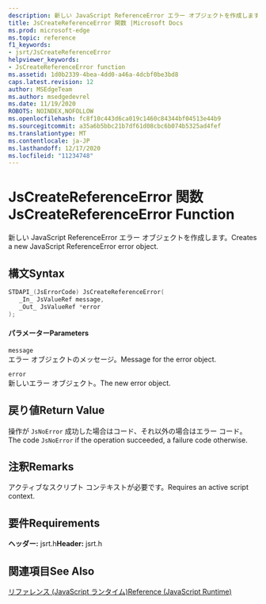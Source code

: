 ```yaml
---
description: 新しい JavaScript ReferenceError エラー オブジェクトを作成します。
title: JsCreateReferenceError 関数 |Microsoft Docs
ms.prod: microsoft-edge
ms.topic: reference
f1_keywords:
- jsrt/JsCreateReferenceError
helpviewer_keywords:
- JsCreateReferenceError function
ms.assetid: 1d0b2339-4bea-4dd0-a46a-4dcbf0be3bd8
caps.latest.revision: 12
author: MSEdgeTeam
ms.author: msedgedevrel
ms.date: 11/19/2020
ROBOTS: NOINDEX,NOFOLLOW
ms.openlocfilehash: fc8f10c443d6ca019c1460c84344bf04513e44b9
ms.sourcegitcommit: a35a6b5bbc21b7df61d08cbc6b074b5325ad4fef
ms.translationtype: MT
ms.contentlocale: ja-JP
ms.lasthandoff: 12/17/2020
ms.locfileid: "11234748"
---
```

# <span data-ttu-id="cdc08-103">JsCreateReferenceError 関数</span><span class="sxs-lookup"><span data-stu-id="cdc08-103">JsCreateReferenceError Function</span></span>

<span data-ttu-id="cdc08-104">新しい JavaScript ReferenceError エラー オブジェクトを作成します。</span><span class="sxs-lookup"><span data-stu-id="cdc08-104">Creates a new JavaScript ReferenceError error object.</span></span>
  
## <span data-ttu-id="cdc08-105">構文</span><span class="sxs-lookup"><span data-stu-id="cdc08-105">Syntax</span></span>  
  
```cpp  
STDAPI_(JsErrorCode) JsCreateReferenceError(  
   _In_ JsValueRef message,  
   _Out_ JsValueRef *error  
);  
```  
  
#### <span data-ttu-id="cdc08-106">パラメーター</span><span class="sxs-lookup"><span data-stu-id="cdc08-106">Parameters</span></span>  
 `message`  
 <span data-ttu-id="cdc08-107">エラー オブジェクトのメッセージ。</span><span class="sxs-lookup"><span data-stu-id="cdc08-107">Message for the error object.</span></span>  
  
 `error`  
 <span data-ttu-id="cdc08-108">新しいエラー オブジェクト。</span><span class="sxs-lookup"><span data-stu-id="cdc08-108">The new error object.</span></span>  
  
## <span data-ttu-id="cdc08-109">戻り値</span><span class="sxs-lookup"><span data-stu-id="cdc08-109">Return Value</span></span>  
 <span data-ttu-id="cdc08-110">操作が `JsNoError` 成功した場合はコード、それ以外の場合はエラー コード。</span><span class="sxs-lookup"><span data-stu-id="cdc08-110">The code `JsNoError` if the operation succeeded, a failure code otherwise.</span></span>  
  
## <span data-ttu-id="cdc08-111">注釈</span><span class="sxs-lookup"><span data-stu-id="cdc08-111">Remarks</span></span>  
 <span data-ttu-id="cdc08-112">アクティブなスクリプト コンテキストが必要です。</span><span class="sxs-lookup"><span data-stu-id="cdc08-112">Requires an active script context.</span></span>  
  
## <span data-ttu-id="cdc08-113">要件</span><span class="sxs-lookup"><span data-stu-id="cdc08-113">Requirements</span></span>  
 <span data-ttu-id="cdc08-114">**ヘッダー:** jsrt.h</span><span class="sxs-lookup"><span data-stu-id="cdc08-114">**Header:** jsrt.h</span></span>  
  
## <span data-ttu-id="cdc08-115">関連項目</span><span class="sxs-lookup"><span data-stu-id="cdc08-115">See Also</span></span>  
 [<span data-ttu-id="cdc08-116">リファレンス (JavaScript ランタイム)</span><span class="sxs-lookup"><span data-stu-id="cdc08-116">Reference (JavaScript Runtime)</span></span>](../chakra-hosting/reference-javascript-runtime.md)
